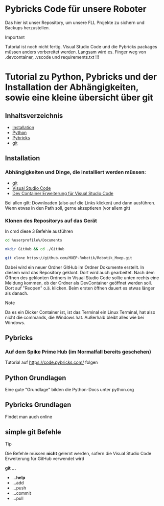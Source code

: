 # Pybricks Code für unsere Roboter

Das hier ist unser Repository, um unsere FLL Projekte zu sichern und Backups herzustellen.

> [!IMPORTANT]
> Tutorial ist noch nicht fertig. Visual Studio Code und die Pybricks packages müssen anders vorbereitet werden. Langsam wird es.
> Finger weg von .devcontainer, .vscode und requirements.txt !!!

# Tutorial zu Python, Pybricks und der Installation der Abhängigkeiten, sowie eine kleine übersicht über git

## Inhaltsverzeichnis
- [Installation](#installation)
- [Python](#python-grundlagen)
- [Pybricks](#pybricks-grundlagen)
- [git](#simple-git-Befehle)

## Installation

### Abhängigkeiten und Dinge, die installiert werden müssen:
- [git](https://github.com/git-for-windows/git/releases/download/v2.51.2.windows.1/Git-2.51.2-64-bit.exe)
- [Visual Studio Code](https://code.visualstudio.com/docs/?dv=win64user)
- [Dev Container Erweiterung für Visual Studio Code](https://marketplace.visualstudio.com/items?itemName=ms-vscode-remote.remote-containers)

Bei allen gilt: Downloaden (also auf die Links klicken) und dann ausführen. Wenn etwas in den Path soll, gerne akzeptieren (vor allem git)

### Klonen des Repositorys auf das Gerät
In cmd diese 3 Befehle ausführen
```bash
cd %userprofile%/Documents

mkdir GitHub && cd ./GitHub

git clone https://github.com/MOEP-Robotik/Robotik_Moep.git
```
Dabei wird ein neuer Ordner GitHub im Ordner Dokumente erstellt. In diesem wird das Repository geklont. Dort wird auch gearbeitet. Nach dem Öffnen des geklonten Ordners in Visual Studio Code sollte unten rechts eine Meldung kommen, ob der Ordner als DevContainer geöffnet werden soll. Dort auf "Reopen" o.ä. klicken. Beim ersten öffnen dauert es etwas länger als danach.
> [!NOTE]
> Da es ein Dicker Container ist, ist das Terminal ein Linux Terminal, hat also nicht die commands, die Windows hat. Außerhalb bleibt alles wie bei Windows. 

## Pybricks
### Auf dem Spike Prime Hub (im Normalfall bereits geschehen)
Tutorial auf https://code.pybricks.com/ folgen
## Python Grundlagen
Eine gute "Grundlage" bilden die Python-Docs unter python.org

## Pybricks Grundlagen
Findet man auch online

## simple git Befehle
> [!TIP]
> Die Befehle müssen **nicht** gelernt werden, sofern die Visual Studio Code Erweiterung für GitHub verwendet wird

**git ...**
- ...**help**
- ...add
- ...push
- ...commit
- ...pull